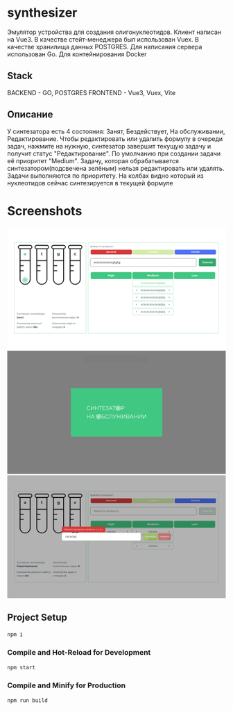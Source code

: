 # synthesizer

Эмулятор устройства для создания олигонуклеотидов. Клиент написан на Vue3. В качестве стейт-менеджера был использован Vuex. В качестве хранилища данных POSTGRES. Для написания сервера использован Go. Для контейнирования Docker

## Stack
BACKEND - GO, POSTGRES
FRONTEND - Vue3, Vuex, Vite

## Описание

У синтезатора есть 4 состояния: Занят, Бездействует, На обслуживании, Редактирование. Чтобы редактировать или удалить формулу в очереди задач, нажмите на нужную, синтезатор завершит текущую задачу и получит статус "Редактирование". По умолчанию при создании задачи её приоритет "Medium". Задачу, которая обрабатывается синтезатором(подсвечена зелёным) нельзя редактировать или удалять. Задачи выполняются по приоритету. На колбах видно который из нуклеотидов сейчас синтезируется в текущей формуле

# Screenshots
![Image alt](https://github.com/rubenshteyn/synthesizer/blob/main/client/src/assets/img/screenshots/frame.png)
![Image alt](https://github.com/rubenshteyn/synthesizer/blob/main/client/src/assets/img/screenshots/modal.png)
![Image alt](https://github.com/rubenshteyn/synthesizer/blob/main/client/src/assets/img/screenshots/changeForm.png)

## Project Setup

```sh
npm i
```

### Compile and Hot-Reload for Development

```sh
npm start
```

### Compile and Minify for Production

```sh
npm run build
```
